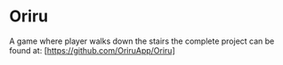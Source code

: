 # Oriru
A game where player walks down the stairs
the complete project can be found at: [https://github.com/OriruApp/Oriru]
